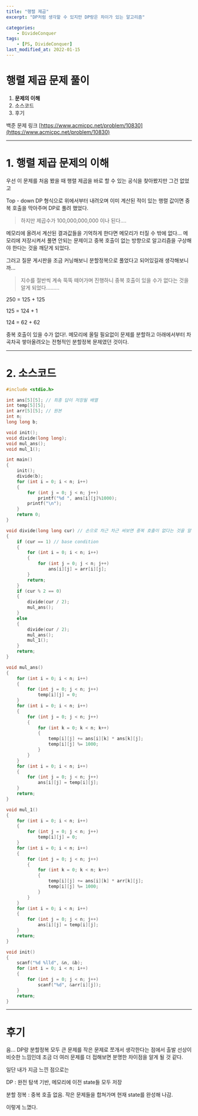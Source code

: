 ```yaml
---
title: "행렬 제곱"
excerpt: "DP처럼 생각할 수 있지만 DP랑은 차이가 있는 알고리즘"

categories:
    - DivideConquer
tags:
    - [PS, DivideConquer]
last_modified_at: 2022-01-15 
---
```

# 행렬 제곱 문제 풀이
1. **문제의 이해**
2. 소스코드
3. 후기

백준 문제 링크 [https://www.acmicpc.net/problem/10830](https://www.acmicpc.net/problem/10830)


---

# 1. 행렬 제곱 문제의 이해

우선 이 문제를 처음 봤을 때 행렬 제곱을 바로 할 수 있는 공식을 찾아봤지만 그건 없었고

Top - down DP 형식으로 위에서부터 내려오며 이미 계산된 적이 있는 행렬 값이면 중복 호출을 막아주며 DP로 풀려 했었다.

>하지만 제곱수가 100,000,000,000 이나 된다....

메모리에 올려서 계산된 결과값들을 기억하게 한다면 메모리가 터질 수 밖에 없다... 메모리에 저장시켜서 풀면 안되는 문제이고 중복 호출이 없는 방향으로 알고리즘을 구상해야 한다는 것을 깨닫게 되었다.

그러고 질문 게시판을 조금 커닝해보니 분할정복으로 풀었다고 되어있길래 생각해보니까...

>지수를 절반씩 계속 뚝뚝 떼어가며 진행하니 중복 호출이 있을 수가 없다는 것을 알게 되었다.........

250 = 125 + 125

125 = 124 + 1

124 = 62 + 62

중복 호출이 있을 수가 없다!. 메모리에 올릴 필요없이 문제를 분할하고 아래에서부터 차곡차곡 쌓아올려오는 전형적인 분할정복 문제였던 것이다.

---

# 2. 소스코드

```c
#include <stdio.h>

int ans[5][5]; // 최종 답이 저장될 배열
int temp[5][5];
int arr[5][5]; // 원본
int n;
long long b;

void init();
void divide(long long);
void mul_ans();
void mul_1();

int main()
{
	init();
	divide(b);
	for (int i = 0; i < n; i++)
	{
		for (int j = 0; j < n; j++)
			printf("%d ", ans[i][j]%1000);
		printf("\n");
	}
	return 0;
}

void divide(long long cur) // 손으로 차근 차근 써보면 중복 호출이 없다는 것을 알 수 있습니다.
{
	if (cur == 1) // base condition
	{
		for (int i = 0; i < n; i++)
		{
			for (int j = 0; j < n; j++)
				ans[i][j] = arr[i][j];
		}
		return;
	}
	if (cur % 2 == 0)
	{
		divide(cur / 2);
		mul_ans();
	}
	else
	{
		divide(cur / 2);
		mul_ans();
		mul_1();
	}
	return;
}

void mul_ans()
{
	for (int i = 0; i < n; i++)
	{
		for (int j = 0; j < n; j++)
			temp[i][j] = 0;
	}
	for (int i = 0; i < n; i++)
	{
		for (int j = 0; j < n; j++)
		{
			for (int k = 0; k < n; k++)
			{
				temp[i][j] += ans[i][k] * ans[k][j];
				temp[i][j] %= 1000;
			}
		}
	}
	for (int i = 0; i < n; i++)
	{
		for (int j = 0; j < n; j++)
			ans[i][j] = temp[i][j];
	}
	return;
}

void mul_1()
{
	for (int i = 0; i < n; i++)
	{
		for (int j = 0; j < n; j++)
			temp[i][j] = 0;
	}
	for (int i = 0; i < n; i++)
	{
		for (int j = 0; j < n; j++)
		{
			for (int k = 0; k < n; k++)
			{
				temp[i][j] += ans[i][k] * arr[k][j];
				temp[i][j] %= 1000;
			}
		}
	}
	for (int i = 0; i < n; i++)
	{
		for (int j = 0; j < n; j++)
			ans[i][j] = temp[i][j];
	}
	return;
}

void init()
{
	scanf("%d %lld", &n, &b);
	for (int i = 0; i < n; i++)
	{
		for (int j = 0; j < n; j++)
			scanf("%d", &arr[i][j]);
	}
	return;
}
```


---

# 후기

음... DP랑 분할정복 모두 큰 문제를 작은 문제로 쪼개서 생각한다는 점에서 출발 선상이 비슷한 느낌인데 조금 더 여러 문제를 더 접해보면 분명한 차이점을 알게 될 것 같다.

일단 내가 지금 느낀 점으로는

DP : 완전 탐색 기반, 메모리에 이전 state들 모두 저장

분할 정복 : 중복 호출 없음. 작은 문제들을 합쳐가며 현재 state를 완성해 나감.

이렇게 느꼈다.